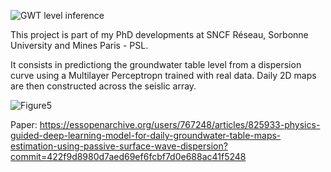 ![GWT level inference](https://github.com/user-attachments/assets/3772a1d7-921c-4e2d-a548-dbe7440b5ffd)

This project is part of my PhD developments at SNCF Réseau, Sorbonne University and Mines Paris - PSL.

It consists in predictiong the groundwater table level from a dispersion curve using a Multilayer Perceptropn trained with real data.
Daily 2D maps are then constructed across the seislic array.

![Figure5](https://github.com/JoseCunhaTeixeira/MLP_GWT_prediction/assets/148117375/9680214f-6188-4328-a106-f9a48f338828)

Paper: https://essopenarchive.org/users/767248/articles/825933-physics-guided-deep-learning-model-for-daily-groundwater-table-maps-estimation-using-passive-surface-wave-dispersion?commit=422f9d8980d7aed69ef6fcbf7d0e688ac41f5248
